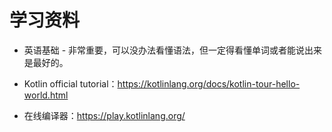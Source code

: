 # 学习资料
- 英语基础 - 非常重要，可以没办法看懂语法，但一定得看懂单词或者能说出来是最好的。

- Kotlin official tutorial：https://kotlinlang.org/docs/kotlin-tour-hello-world.html

- 在线编译器：https://play.kotlinlang.org/
